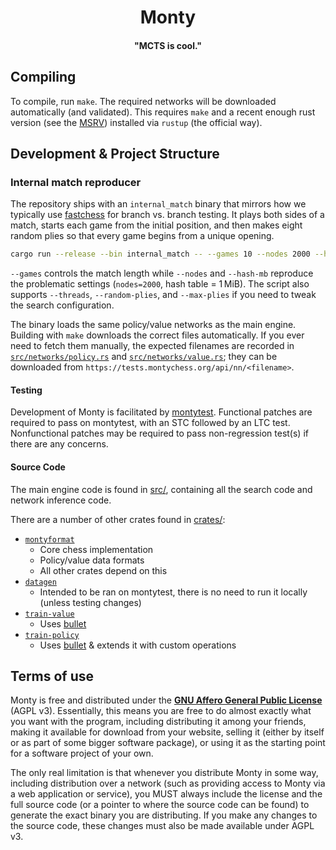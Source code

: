 <div align="center">

# Monty
#### "MCTS is cool."

</div>

## Compiling
To compile, run `make`. The required networks will be downloaded automatically (and validated).
This requires `make` and a recent enough rust version (see the [MSRV](Cargo.toml)) installed via `rustup` (the official way).

## Development & Project Structure

### Internal match reproducer

The repository ships with an `internal_match` binary that mirrors how we
typically use [fastchess](https://github.com/Disservin/fastchess) for branch
vs. branch testing. It plays both sides of a match, starts each game from the
initial position, and then makes eight random plies so that every game begins
from a unique opening.

```bash
cargo run --release --bin internal_match -- --games 10 --nodes 2000 --hash-mb 1
```

`--games` controls the match length while `--nodes` and `--hash-mb` reproduce
the problematic settings (`nodes=2000`, hash table = 1 MiB). The script also
supports `--threads`, `--random-plies`, and `--max-plies` if you need to tweak
the search configuration.

The binary loads the same policy/value networks as the main engine. Building
with `make` downloads the correct files automatically. If you ever need to
fetch them manually, the expected filenames are recorded in
[`src/networks/policy.rs`](src/networks/policy.rs) and
[`src/networks/value.rs`](src/networks/value.rs); they can be downloaded from
`https://tests.montychess.org/api/nn/<filename>`.

#### Testing

Development of Monty is facilitated by [montytest](https://tests.montychess.org/tests).
Functional patches are required to pass on montytest, with an STC followed by an LTC test.
Nonfunctional patches may be required to pass non-regression test(s) if there are any concerns.

#### Source Code

The main engine code is found in [src/](src/), containing all the search code and network inference code.

There are a number of other crates found in [crates/](crates/):
- [`montyformat`](crates/montyformat/)
    - Core chess implementation
    - Policy/value data formats
    - All other crates depend on this
- [`datagen`](crates/datagen/)
    - Intended to be ran on montytest, there is no need to run it locally (unless testing changes)
- [`train-value`](crates/train-value/)
    - Uses [bullet](https://github.com/jw1912/bullet)
- [`train-policy`](crates/train-policy/)
    - Uses [bullet](https://github.com/jw1912/bullet) & extends it with custom operations

## Terms of use

Monty is free and distributed under the [**GNU Affero General Public License**][license-link] (AGPL v3). Essentially,
this means you are free to do almost exactly what you want with the program, including distributing it among your friends, 
making it available for download from your website, selling it (either by itself or as part of some bigger software package), 
or using it as the starting point for a software project of your own.

The only real limitation is that whenever you distribute Monty in some way, including distribution over a network (such as providing 
access to Monty via a web application or service), you MUST always include the license and the full source code (or a pointer to where 
the source code can be found) to generate the exact binary you are distributing. If you make any changes to the source code, these 
changes must also be made available under AGPL v3.

[license-link]:       https://github.com/official-monty/Monty/blob/master/Copying.txt
